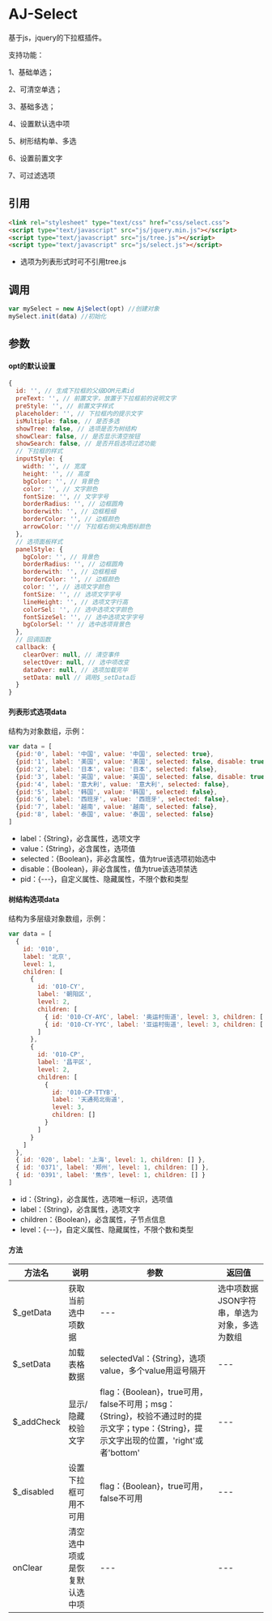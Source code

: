 # AJ-Select

基于js，jquery的下拉框插件。

支持功能：

  1、基础单选；

  2、可清空单选；

  3、基础多选；

  4、设置默认选中项
  
  5、树形结构单、多选

  6、设置前置文字

  7、可过滤选项


## 引用
```html
<link rel="stylesheet" type="text/css" href="css/select.css">
<script type="text/javascript" src="js/jquery.min.js"></script>
<script type="text/javascript" src="js/tree.js"></script>
<script type="text/javascript" src="js/select.js"></script>
```
- 选项为列表形式时可不引用tree.js

## 调用

```JavaScript
var mySelect = new AjSelect(opt) //创建对象
mySelect.init(data) //初始化
```

## 参数

#### opt的默认设置

```JavaScript
{
  id: '', // 生成下拉框的父级DOM元素id
  preText: '', // 前置文字，放置于下拉框前的说明文字
  preStyle: '', // 前置文字样式
  placeholder: '', // 下拉框内的提示文字
  isMultiple: false, // 是否多选
  showTree: false, // 选项是否为树结构
  showClear: false, // 是否显示清空按钮
  showSearch: false, // 是否开启选项过滤功能
  // 下拉框的样式
  inputStyle: {
    width: '', // 宽度
    height: '', // 高度
    bgColor: '', // 背景色
    color: '', // 文字颜色
    fontSize: '', // 文字字号
    borderRadius: '', // 边框圆角
    borderwith: '', // 边框粗细
    borderColor: '', // 边框颜色
    arrowColor: ''// 下拉框右侧尖角图标颜色
  },
  // 选项面板样式
  panelStyle: {
    bgColor: '', // 背景色
    borderRadius: '', // 边框圆角
    borderwith: '', // 边框粗细
    borderColor: '', // 边框颜色
    color: '', // 选项文字颜色
    fontSize: '', // 选项文字字号
    lineHeight: '', // 选项文字行高
    colorSel: '', // 选中选项文字颜色
    fontSizeSel: '', // 选中选项文字字号
    bgColorSel: '' // 选中选项背景色
  },
  // 回调函数
  callback: {
    clearOver: null, // 清空事件
    selectOver: null, // 选中项改变
    dataOver: null, // 选项加载完毕
    setData: null // 调用$_setData后
  }
}
```

#### 列表形式选项data

结构为对象数组，示例：
```JavaScript
var data = [
  {pid:'0', label: '中国', value: '中国', selected: true},
  {pid:'1', label: '美国', value: '美国', selected: false, disable: true},
  {pid:'2', label: '日本', value: '日本', selected: false},
  {pid:'3', label: '英国', value: '英国', selected: false, disable: true},
  {pid:'4', label: '意大利', value: '意大利', selected: false},
  {pid:'5', label: '韩国', value: '韩国', selected: false},
  {pid:'6', label: '西班牙', value: '西班牙', selected: false},
  {pid:'7', label: '越南', value: '越南', selected: false},
  {pid:'8', label: '泰国', value: '泰国', selected: false}
]
```
- label：{String}，必含属性，选项文字
- value：{String}，必含属性，选项值
- selected：{Boolean}，非必含属性，值为true该选项初始选中
- disable：{Boolean}，非必含属性，值为true该选项禁选
- pid：{---}，自定义属性、隐藏属性，不限个数和类型

#### 树结构选项data

结构为多层级对象数组，示例：
```JavaScript
var data = [
  {
    id: '010',
    label: '北京',
    level: 1,
    children: [
      {
        id: '010-CY',
        label: '朝阳区',
        level: 2,
        children: [
          { id: '010-CY-AYC', label: '奥运村街道', level: 3, children: [] },
          { id: '010-CY-YYC', label: '亚运村街道', level: 3, children: [] }
        ]
      },
      {
        id: '010-CP',
        label: '昌平区',
        level: 2,
        children: [
          {
            id: '010-CP-TTYB',
            label: '天通苑北街道',
            level: 3,
            children: []
          }
        ]
      }
    ]
  },
  { id: '020', label: '上海', level: 1, children: [] },
  { id: '0371', label: '郑州', level: 1, children: [] },
  { id: '0391', label: '焦作', level: 1, children: [] }
]
```
- id：{String}，必含属性，选项唯一标识，选项值
- label：{String}，必含属性，选项文字
- children：{Boolean}，必含属性，子节点信息
- level：{---}，自定义属性、隐藏属性，不限个数和类型

#### 方法

| 方法名 | 说明 | 参数 | 返回值 |
| --- | --- | --- | --- |
|$_getData|获取当前选中项数据|---|选中项数据JSON字符串，单选为对象，多选为数组|
|$_setData|加载表格数据|selectedVal：{String}，选项value，多个value用逗号隔开|---|
|$_addCheck|显示/隐藏校验文字|flag：{Boolean}，true可用，false不可用；msg：{String}，校验不通过时的提示文字；type：{String}，提示文字出现的位置，'right'或者'bottom'|---|
|$_disabled|设置下拉框可用不可用|flag：{Boolean}，true可用，false不可用|---|
|onClear|清空选中项或是恢复默认选中项|---|---|
